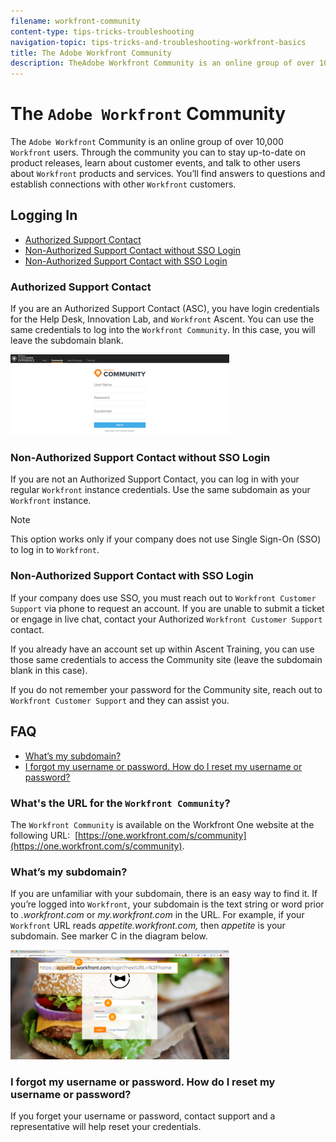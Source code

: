```yaml
---
filename: workfront-community
content-type: tips-tricks-troubleshooting
navigation-topic: tips-tricks-and-troubleshooting-workfront-basics
title: The Adobe Workfront Community
description: TheAdobe Workfront Community is an online group of over 10,000 Workfront users. Through the community you can to stay up-to-date on product releases, learn about customer events, and talk to other users about Workfront products and services. You’ll find answers to questions and establish connections with other Workfront customers.
---
```


# The `Adobe Workfront` Community

The `Adobe Workfront` Community is an online group of over 10,000 `Workfront` users. Through the community you can to stay up-to-date on product releases, learn about customer events, and talk to other users about `Workfront` products and services. You’ll find answers to questions and establish connections with other `Workfront` customers.

<!--

-->

## Logging In

* [Authorized Support Contact](#authorized-support-contact) 
* [Non-Authorized Support Contact without SSO Login](#non-asc-no-sso-login) 
* [Non-Authorized Support Contact with SSO Login](#non-asc-sso-login)

### Authorized Support Contact

If you are an Authorized Support Contact (ASC), you have login credentials for the Help Desk, Innovation Lab, and `Workfront` Ascent. You can use the same credentials to log into the `Workfront Community`. In this case, you will leave the subdomain blank.

![community_4.png](assets/community-4-350x129.png)

### Non-Authorized Support Contact without SSO Login

If you are not an Authorized Support Contact, you can log in with your regular `Workfront` instance credentials. Use the same subdomain as your `Workfront` instance.

>[!NOTE]
>
>This option works only if your company does not use Single Sign-On (SSO) to log in to `Workfront`.

### Non-Authorized Support Contact with SSO Login

If your company does use SSO, you must reach out to `Workfront Customer Support` via phone to request an account. If you are unable to submit a ticket or engage in live chat, contact your Authorized `Workfront Customer Support` contact.&nbsp;

If you already have an account set up within Ascent Training, you can use those same credentials to access the Community site (leave the subdomain blank in this case).

If you do not remember your password for the Community site, reach out to `Workfront Customer Support` and they can assist you.

## FAQ

* [What’s my subdomain?](#subdomain) 
* [I forgot my username or password. How do I reset my username or password?](#forgot-username-or-password)

### What's the URL for the `Workfront Community`?

The `Workfront Community` is available on the Workfront One website at the following URL:&nbsp; [https://one.workfront.com/s/community](https://one.workfront.com/s/community).

### What’s my subdomain?

If you are unfamiliar with your subdomain, there is an easy way to find it. If you’re logged into `Workfront`, your subdomain is the text string or word prior to *.workfront.com* or *my.workfront.com* in the URL. For example, if your `Workfront` URL reads *appetite.workfront.com,*&nbsp;then *appetite* is your subdomain. See marker&nbsp;C in the diagram below.

![community_5.png](assets/community-5-350x175.png)

### I forgot my username or password. How do I reset my username or password?

If you forget your username or password, contact support and a representative will help reset your credentials.

